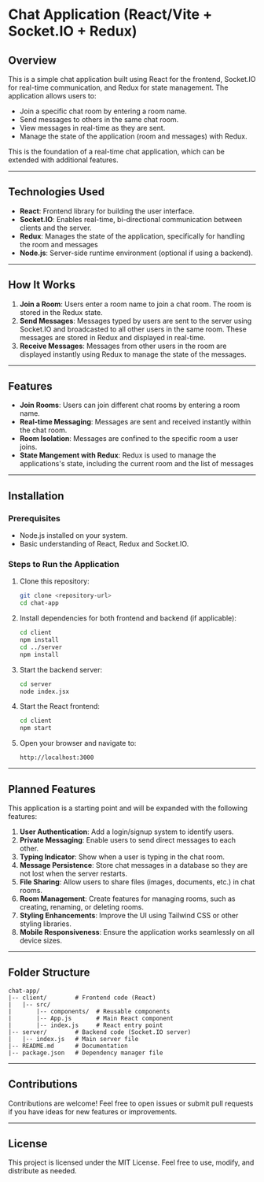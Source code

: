 # Chat Application (React/Vite + Socket.IO + Redux)

## Overview
This is a simple chat application built using React for the frontend, Socket.IO for real-time communication, and Redux for state management. The application allows users to:

- Join a specific chat room by entering a room name.
- Send messages to others in the same chat room.
- View messages in real-time as they are sent.
- Manage the state of the application (room and messages) with Redux.

This is the foundation of a real-time chat application, which can be extended with additional features.

---

## Technologies Used
- **React**: Frontend library for building the user interface.
- **Socket.IO**: Enables real-time, bi-directional communication between clients and the server.
- **Redux**: Manages the state of the application, specifically for handling the room and messages
- **Node.js**: Server-side runtime environment (optional if using a backend).

---

## How It Works
1. **Join a Room**: Users enter a room name to join a chat room. The room is stored in the Redux state.
2. **Send Messages**: Messages typed by users are sent to the server using Socket.IO and broadcasted to all other users in the same room. These messages are stored in Redux and displayed in real-time.
3. **Receive Messages**: Messages from other users in the room are displayed instantly using Redux to manage the state of the messages.

---

## Features
- **Join Rooms**: Users can join different chat rooms by entering a room name.
- **Real-time Messaging**: Messages are sent and received instantly within the chat room.
- **Room Isolation**: Messages are confined to the specific room a user joins.
- **State Mangement with Redux**: Redux is used to manage the applications's state, including the current room and the list of messages
---

## Installation
### Prerequisites
- Node.js installed on your system.
- Basic understanding of React, Redux and Socket.IO.

### Steps to Run the Application
1. Clone this repository:
   ```bash
   git clone <repository-url>
   cd chat-app
   ```

2. Install dependencies for both frontend and backend (if applicable):
   ```bash
   cd client
   npm install
   cd ../server
   npm install
   ```

3. Start the backend server:
   ```bash
   cd server
   node index.jsx
   ```

4. Start the React frontend:
   ```bash
   cd client
   npm start
   ```

5. Open your browser and navigate to:
   ```
   http://localhost:3000
   ```

---

## Planned Features
This application is a starting point and will be expanded with the following features:

1. **User Authentication**: Add a login/signup system to identify users.
2. **Private Messaging**: Enable users to send direct messages to each other.
3. **Typing Indicator**: Show when a user is typing in the chat room.
4. **Message Persistence**: Store chat messages in a database so they are not lost when the server restarts.
5. **File Sharing**: Allow users to share files (images, documents, etc.) in chat rooms.
6. **Room Management**: Create features for managing rooms, such as creating, renaming, or deleting rooms.
7. **Styling Enhancements**: Improve the UI using Tailwind CSS or other styling libraries.
8. **Mobile Responsiveness**: Ensure the application works seamlessly on all device sizes.

---

## Folder Structure
```
chat-app/
|-- client/        # Frontend code (React)
|   |-- src/
|       |-- components/  # Reusable components
|       |-- App.js       # Main React component
|       |-- index.js     # React entry point
|-- server/        # Backend code (Socket.IO server)
|   |-- index.js   # Main server file
|-- README.md      # Documentation
|-- package.json   # Dependency manager file
```

---

## Contributions
Contributions are welcome! Feel free to open issues or submit pull requests if you have ideas for new features or improvements.

---

## License
This project is licensed under the MIT License. Feel free to use, modify, and distribute as needed.

